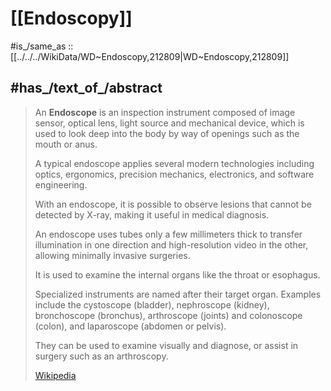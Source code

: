 
# [[Endoscopy]] 

#is_/same_as :: [[../../../WikiData/WD~Endoscopy,212809|WD~Endoscopy,212809]] 

## #has_/text_of_/abstract 

> An **Endoscope** is an inspection instrument composed of image sensor, 
> optical lens, light source and mechanical device, 
> which is used to look deep into the body by way of openings such as the mouth or anus. 
> 
> A typical endoscope applies several modern technologies 
> including optics, ergonomics, precision mechanics, electronics, and software engineering. 
> 
> With an endoscope, it is possible to observe lesions that cannot be detected by X-ray, 
> making it useful in medical diagnosis. 
> 
> An endoscope uses tubes only a few millimeters thick 
> to transfer illumination in one direction and high-resolution video in the other, 
> allowing minimally invasive surgeries. 
> 
> It is used to examine the internal organs like the throat or esophagus. 
> 
> Specialized instruments are named after their target organ. 
> Examples include the cystoscope (bladder), nephroscope (kidney), bronchoscope (bronchus), arthroscope (joints) and colonoscope (colon), and laparoscope (abdomen or pelvis). 
> 
> They can be used to examine visually and diagnose, or assist in surgery such as an arthroscopy.
>
> [Wikipedia](https://en.wikipedia.org/wiki/Endoscope) 

